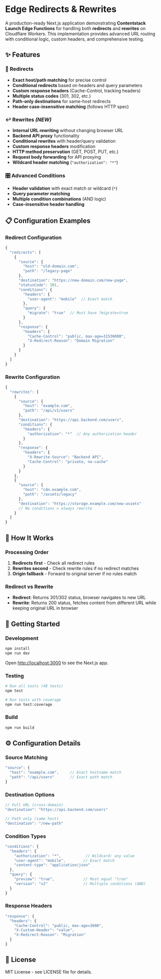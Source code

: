 # Edge Redirects & Rewrites

A production-ready Next.js application demonstrating **Contentstack Launch Edge Functions** for handling both **redirects** and **rewrites** on Cloudflare Workers. This implementation provides advanced URL routing with conditional logic, custom headers, and comprehensive testing.

## ✨ Features

### 🔄 **Redirects** 
- **Exact host/path matching** for precise control
- **Conditional redirects** based on headers and query parameters  
- **Custom response headers** (Cache-Control, tracking headers)
- **Multiple status codes** (301, 302, etc.)
- **Path-only destinations** for same-host redirects
- **Header case-insensitive matching** (follows HTTP spec)

### ↩️ **Rewrites** *(NEW)*
- **Internal URL rewriting** without changing browser URL
- **Backend API proxy** functionality  
- **Conditional rewrites** with header/query validation
- **Custom response headers** modification
- **HTTP method preservation** (GET, POST, PUT, etc.)
- **Request body forwarding** for API proxying
- **Wildcard header matching** (`"authorization": "*"`)

### 🎛️ **Advanced Conditions**
- **Header validation** with exact match or wildcard (`*`)
- **Query parameter matching** 
- **Multiple condition combinations** (AND logic)
- **Case-insensitive header handling**

## 📋 Configuration Examples

### Redirect Configuration
```javascript
{
  "redirects": [
    {
      "source": {
        "host": "old-domain.com", 
        "path": "/legacy-page"
      },
      "destination": "https://new-domain.com/new-page",
      "statusCode": 301,
      "conditions": {
        "headers": {
          "user-agent": "mobile"  // Exact match
        },
        "query": {
          "migrate": "true"  // Must have ?migrate=true
        }
      },
      "response": {
        "headers": {
          "Cache-Control": "public, max-age=31536000",
          "X-Redirect-Reason": "Domain Migration"
        }
      }
    }
  ]
}
```

### Rewrite Configuration  
```javascript
{
  "rewrites": [
    {
      "source": {
        "host": "example.com",
        "path": "/api/v1/users"
      },
      "destination": "https://api.backend.com/users",
      "conditions": {
        "headers": {
          "authorization": "*"  // Any authorization header
        }
      },
      "response": {
        "headers": {
          "X-Rewrite-Source": "Backend API",
          "Cache-Control": "private, no-cache"
        }
      }
    },
    {
      "source": {
        "host": "cdn.example.com",
        "path": "/assets/legacy"
      },
      "destination": "https://storage.example.com/new-assets"
      // No conditions = always rewrite
    }
  ]
}
```

## 🎯 How It Works

### Processing Order
1. **Redirects first** - Check all redirect rules
2. **Rewrites second** - Check rewrite rules if no redirect matches  
3. **Origin fallback** - Forward to original server if no rules match

### Redirect vs Rewrite
- **Redirect**: Returns 301/302 status, browser navigates to new URL
- **Rewrite**: Returns 200 status, fetches content from different URL while keeping original URL in browser

## 🚀 Getting Started

### Development
```bash
npm install
npm run dev
```

Open [http://localhost:3000](http://localhost:3000) to see the Next.js app.

### Testing
```bash
# Run all tests (48 tests)
npm test

# Run tests with coverage
npm run test:coverage  
```

### Build
```bash
npm run build
```

## ⚙️ Configuration Details

### Source Matching
```javascript
"source": {
  "host": "example.com",     // Exact hostname match
  "path": "/api/users"       // Exact path match  
}
```

### Destination Options
```javascript
// Full URL (cross-domain)
"destination": "https://api.backend.com/users"

// Path only (same host)  
"destination": "/new-path"
```

### Condition Types
```javascript
"conditions": {
  "headers": {
    "authorization": "*",           // Wildcard: any value
    "user-agent": "mobile",        // Exact match
    "content-type": "application/json"
  },
  "query": {
    "preview": "true",             // Must equal "true"
    "version": "v2"                // Multiple conditions (AND)
  }
}
```

### Response Headers
```javascript
"response": {
  "headers": {
    "Cache-Control": "public, max-age=3600",
    "X-Custom-Header": "value",
    "X-Redirect-Reason": "Migration"
  }
}
```

## 📄 License

MIT License - see LICENSE file for details.
